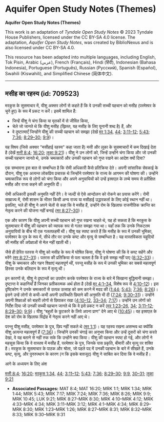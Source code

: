 # Aquifer Open Study Notes (Themes)

**Aquifer Open Study Notes (Themes)**

This work is an adaptation of *Tyndale Open Study Notes* © 2023 Tyndale House Publishers, licensed under the CC BY\-SA 4\.0 license. The adaptation, *Aquifer Open Study Notes*, was created by BiblioNexus and is also licensed under CC BY\-SA 4\.0\.

This resource has been adapted into multiple languages, including English, Tok Pisin, Arabic (عربي), French (Français), Hindi (हिंदी), Indonesian (Bahasa Indonesia), Portuguese (Português), Russian (Русский), Spanish (Español), Swahili (Kiswahili), and Simplified Chinese (简体中文).



--------------------------------

## मसीह का रहस्य (id: 709523)

मरकुस के सुसमाचार में, यीशु अक्सर लोगों से कहते हैं कि वे उनकी सच्ची पहचान को मसीह (परमेश्वर के चुने हुए) के रूप में प्रकट न करें। इसमें शामिल हैं:

* जिन्हें यीशु ने चंगा किया या मृतकों में से जीवित किया,
* चेले जो जानते थे कि यीशु मसीह (ख्रिस्त, यह मसीह के लिए यूनानी शब्द है) हैं, और
* वे दुष्टात्माएँ जिन्होंने यीशु की सच्ची पहचान को समझा (देखें [मर 1:34](https://ref.ly/Mark1:34), [44](https://ref.ly/Mark1:44); [3:11–12](https://ref.ly/Mark3:11-Mark3:12); [5:43](https://ref.ly/Mark5:43); [7:36](https://ref.ly/Mark7:36); [8:29–30](https://ref.ly/Mark8:29-Mark8:30); [9:9](https://ref.ly/Mark9:9))।

यह विषय (जिसे अक्सर "मसीहाई रहस्य" कहा जाता है) मत्ती और लूका के सुसमाचारों में कम दिखाई देता है (देखें [मत्ती 8:4](https://ref.ly/Matt8:4); [16:20](https://ref.ly/Matt16:20); [लूका 9:21](https://ref.ly/Luke9:21))। यीशु ने उन लोगों को, जिन्हें उन्होंने चंगा किया और जो उनकी सच्ची पहचान जानते थे, उनके चमत्कारों और उनकी पहचान को गुप्त रखने का आदेश क्यों दिया?

एक सम्भावना इस बात से सम्बन्धित है कि रोमी अधिकारी कैसे प्रतिक्रिया देते। अपनी सांसारिक सेवकाई के दौरान, यीशु एक अत्यन्त लोकप्रिय प्रचारक थे जिन्होंने परमेश्वर के राज्य के आगमन की घोषणा की। उन्होंने चमत्कारिक रूप से लोगों को चंगा किया और अपने अनुयायियों को उन्हें इस्राएल के लम्बे समय से प्रतीक्षित मसीह और राजा कहने की अनुमति दी।

रोमी अधिकारी इसकी अनुमति नहीं देंगे। वे जल्दी से ऐसे आन्दोलन को रोकने का प्रयास करेंगे। रोमी साम्राज्य में, रोमी शासन के भीतर किसी अन्य राज्य या मसीहाई उद्धारकर्ता के लिए कोई स्थान नहीं था। इसलिए, भले ही यीशु ने अपने चेलों से कहा कि वे मसीह हैं, उन्होंने रोम के खिलाफ राजनीतिक क्रान्ति का नेतृत्व करने की योजना नहीं बनाई ([मर 8:27–30](https://ref.ly/Mark8:27-Mark8:30))।

एक और कारण कि यीशु अपनी सच्ची पहचान को गुप्त रखना चाहते थे, यह हो सकता है कि मरकुस के सुसमाचार में यीशु की पहचान को व्यापक रूप से गलत समझा गया था। यहाँ तक कि उनके निकटतम अनुयायियों के बीच भी एक गलतफहमी थी। यीशु यह स्पष्ट करते हैं कि मसीह के रूप में उनकी भूमिका, परमेश्वर के पुत्र के रूप में, सीधे तौर पर उनके कष्ट और मृत्यु से सम्बन्धित है। यह वास्तविकता यहूदियों की मसीह की अपेक्षाओं से मेल नहीं खाती थी।

जैसे ही प्रेरित पतरस ने यीशु को मसीह के रूप में घोषित किया, यीशु ने घोषणा की कि वे कष्ट सहेंगे और मरेंगे ([मर 8:27–31](https://ref.ly/Mark8:27-Mark8:31))। पतरस की प्रतिक्रिया से पता चलता है कि वे इसे समझ नहीं पाए ([8:32–33](https://ref.ly/Mark8:32-Mark8:33))। यीशु के चमत्कार और गहन शिक्षाएं महत्वपूर्ण थीं, परन्तु मसीह के रूप में उनकी भूमिका का सबसे महत्वपूर्ण हिस्सा उनके बलिदान के रूप में मृत्यु थी।

इन कारणों से, यीशु ने दृष्टान्तों का उपयोग करके परमेश्वर के राज्य के बारे में सिखाना बुद्धिमानी समझा। दृष्टान्त वे कहानियाँ हैं जिनका प्रतीकात्मक अर्थ होता है (देखें [मर 4:1–34](https://ref.ly/Mark4:1-Mark4:34), विशेष रूप से [4:10–12](https://ref.ly/Mark4:10-Mark4:12))। इस दृष्टिकोण ने उनके चमत्कारों से उत्पन्न उत्साह को कम करने में मदद की ([1:44](https://ref.ly/Mark1:44); [5:43](https://ref.ly/Mark5:43); [7:36](https://ref.ly/Mark7:36); [8:26](https://ref.ly/Mark8:26))। इसने उन्हें लोगों से कभी\-कभी अपनी उपस्थिति छिपाने की अनुमति भी दी ([7:24](https://ref.ly/Mark7:24); [9:30–31](https://ref.ly/Mark9:30-Mark9:31))। उन्होंने अपनी शिक्षाओं को बाहरी लोगों से छिपाकर रखा ([4:10–12](https://ref.ly/Mark4:10-Mark4:12), [33–34](https://ref.ly/Mark4:33-Mark4:34); [7:17](https://ref.ly/Mark7:17))। उन्होंने उन लोगों को निर्देश दिया जो उनकी सच्ची पहचान जानते थे कि वे इसे प्रकट न करें ([मर 1:23–26](https://ref.ly/Mark1:23-Mark1:26), [34](https://ref.ly/Mark1:34); [3:11–12](https://ref.ly/Mark3:11-Mark3:12); [8:29–30](https://ref.ly/Mark8:29-Mark8:30); [9:9](https://ref.ly/Mark9:9))। यीशु “बहुतों के छुटकारे के लिये अपना प्राण” देने आए थे ([10:45](https://ref.ly/Mark10:45))। वह इस्राएल के देश को रोम के खिलाफ विद्रोह में नेतृत्व करने नहीं आए थे।

परन्तु यीशु मसीह, परमेश्वर के पुत्र, छिप नहीं सकते थे ([मर 1:1](https://ref.ly/Mark1:1))। यह रहस्य रखना असम्भव था क्योंकि यीशु अत्यन्त महत्वपूर्ण हैं ([7:36](https://ref.ly/Mark7:36))। जिन्होंने उनकी चंगाई का अनुभव किया और उन्हें दूसरों को चंगा करते देखा, वे यह बताने से नहीं रुक सके कि उन्होंने क्या किया। यीशु की पहचान स्पष्ट हो गई, और लोगों ने महसूस किया कि वे वास्तव में मसीह हैं, परमेश्वर के पुत्र, जिनके पास प्रकृति, बीमारी और मृत्यु पर शक्ति है। मरकुस के सुसमाचार के पाठक और श्रोता, जो पहले पद में उनकी पहचान के बारे में सीखते हैं, उनके कष्ट, मृत्यु, और पुनरुत्थान के कारण (न कि इसके बावजूद) यीशु ने साबित कर दिया कि वे मसीह हैं।

आगे के अध्ययन के लिए अंश

[मत्ती 8:4](https://ref.ly/Matt8:4); [16:20](https://ref.ly/Matt16:20); [मरकुस 1:34](https://ref.ly/Mark1:34), [44](https://ref.ly/Mark1:44); [3:11–12](https://ref.ly/Mark3:11-Mark3:12); [5:43](https://ref.ly/Mark5:43); [7:36](https://ref.ly/Mark7:36); [8:29–30](https://ref.ly/Mark8:29-Mark8:30); [9:9](https://ref.ly/Mark9:9), [30–31](https://ref.ly/Mark9:30-Mark9:31); [लूका 9:21](https://ref.ly/Luke9:21)

* **Associated Passages:** MAT 8:4; MAT 16:20; MRK 1:1; MRK 1:34; MRK 1:44; MRK 5:43; MRK 7:17; MRK 7:24; MRK 7:36; MRK 8:26; MRK 9:9; MRK 10:45; LUK 9:21; MRK 8:27–MRK 8:30; MRK 4:10–MRK 4:12; MRK 4:33–MRK 4:34; MRK 3:11–MRK 3:12; MRK 4:1–MRK 4:34; MRK 8:29–MRK 8:30; MRK 1:23–MRK 1:26; MRK 8:27–MRK 8:31; MRK 8:32–MRK 8:33; MRK 9:30–MRK 9:31

